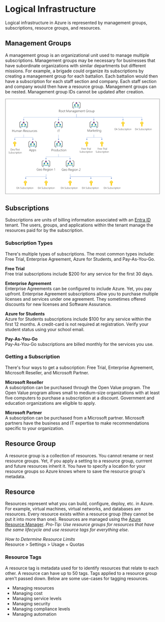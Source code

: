 # Logical Infrastructure
Logical infrastructure in Azure is represented by management groups, subscriptions, resource groups, and resources. 

## Management Groups
A management group is an organizational unit used to manage multiple subscriptions. Management groups may be necessary for businesses that have subordinate organizations with similar departments but different missions. For example, a brigade could organize its subscriptions by creating a management group for each battalion. Each battalion would then have a subscription for each staff section and company. Each staff section and company would then have a resource group. Management groups can be nested. Management group IDs cannot be updated after creation.

![management-groups.png](/cloud/azure/infrastructure/logical/management-groups.png)

## Subscriptions
Subscriptions are units of billing information associated with an [Entra ID](/cloud/azure/services/security/directory/entra-id/README.md) tenant. The users, groups, and applications within the tenant manage the resources paid for by the subscription. 

### Subscription Types
There's multiple types of subscriptions. The most common types include: Free Trial, Enterprise Agreement, Azure for Students, and Pay-As-You-Go.

**Free Trial**    
Free trial subscriptions include $200 for any service for the first 30 days. 

**Enterprise Agreement**  
Enterprise Agreements can be configured to include Azure. Yet, you pay upfront. Enterprise Agreement subscriptions allow you to purchase multiple licenses and services under one agreement. They sometimes offered discounts for new licenses and Software Assurance. 

**Azure for Students**  
Azure for Students subscriptions include $100 for any service within the first 12 months. A credit-card is not required at registration. Verify your student status using your school email. 

**Pay-As-You-Go**  
Pay-As-You-Go subscriptions are billed monthly for the services you use. 

### Getting a Subscription
There's four ways to get a subscription: Free Trial, Enterprise Agreement, Microsoft Reseller, and Microsoft Partner. 

**Microsoft Reseller**  
A subscription can be purchased through the Open Value program. The Open Value program allows small to medium-size organizations with at least five computers to purchase a subscription at a discount. Government and education organizations are eligible to apply.  

**Microsoft Partner**  
A subscription can be purchased from a Microsoft partner. Microsoft partners have the business and IT expertise to make recommendations specific to your organization. 

## Resource Group 
A resource group is a collection of resources. You cannot rename or nest resource groups. Yet, if you apply a setting to a resource group, currrent and future resources inherit it. You have to specify a location for your resource groups so Azure knows where to save the resource group's metadata.

## Resource 
Resources represent what you can build, configure, deploy, etc. in Azure. For example, virtual machines, virtual networks, and databases are resources. Every resource exists within a resource group (they cannot be put it into more than one). Resources are managed using the [Azure Resource Manager](/azure/infrastructure/logical/resource-manager/README.md). *Pro-Tip: Use resource groups for resources that have the same lifecycle and use resource tags for everything else*.

*How to Determine Resource Limits*  
Resource > Settings > Usage + Quotas

### Resource Tags 
A resource tag is metadata used for to identify resources that relate to each other. A resource can have up to 50 tags. Tags applied to a resource group aren't passed down. Below are some use-cases for tagging resources. 
* Managing resources
* Managing cost
* Managing service levels
* Managing security
* Managing compliance levels
* Managing automation